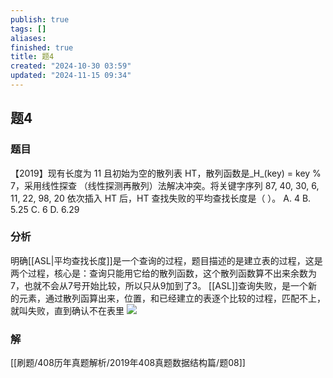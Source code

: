 ```yaml
---
publish: true
tags: []
aliases: 
finished: true
title: 题4
created: "2024-10-30 03:59"
updated: "2024-11-15 09:34"
---
```

## 题4
### 题目
【2019】现有长度为 11 且初始为空的散列表 HT，散列函数是_H_(key) = key % 7，采用线性探查 （线性探测再散列）法解决冲突。将关键字序列 87, 40, 30, 6, 11, 22, 98, 20 依次插入 HT 后，HT 查找失败的平均查找长度是（ ）。
A. 4
B. 5.25
C. 6
D. 6.29
### 分析
明确[[ASL|平均查找长度]]是一个查询的过程，题目描述的是建立表的过程，这是两个过程，核心是：查询只能用它给的散列函数，这个散列函数算不出来余数为7，也就不会从7号开始比较，所以只从9加到了3。
[[ASL]]查询失败，是一个新的元素，通过散列函算出来，位置，和已经建立的表逐个比较的过程，匹配不上，就叫失败，直到确认不在表里
![](https://img.hwenyi.live/202411151731839.webp)
### 解
[[刷题/408历年真题解析/2019年408真题数据结构篇/题08]]